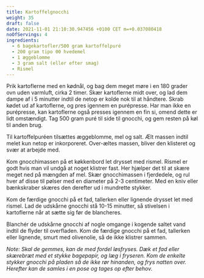```yaml
---
title: Kartoffelgnocchi
weight: 35
draft: false
date: 2021-11-01 21:10:30.947456 +0100 CET m=+0.037080418
noOfServings: 4
ingredients:
  - 6 bagekartofler/500 gram kartoffelpuré
  - 200 gram tipo 00 hvedemel
  - 1 æggeblomme
  - 3 gram salt (eller efter smag)
  - Rismel
---
```




Prik kartoflerne med en kødnål, og bag dem meget møre i en 180 grader
ovn uden varmluft, cirka 2 timer. Skær kartoflerne midt over, og lad dem
dampe af i 5 minutter indtil de netop er kolde nok til at håndtere.
Skrab kødet ud af kartoflerne, og pres igennem en purépresse. Har man
ikke en purépresse, kan kartoflerne også presses igennem en fin si,
omend dette er lidt omstændigt. Tag 500 gram puré til side til gnocchi,
og gem resten på køl til anden brug.

Til kartoffelpuréen tilsættes æggeblomme, mel og salt. Ælt massen indtil
melet kun netop er inkorporeret. Over-æltes massen, bliver den klisteret
og svær at arbejde med.

Kom gnocchimassen på et køkkenbord let drysset med rismel. Rismel er
godt hvis man vil undgå at noget klistrer fast. Her hjælper det til at
skære meget ned på mængden af mel. Skær gnocchimassen i fjerdedele, og
rul hver af disse til pølser med en diameter på 2-3 centimeter. Med en
kniv eller bænkskraber skæres den derefter ud i mundrette stykker.

Kom de færdige gnocchi på et fad, tallerken eller lignende drysset let
med rismel. Lad de udskårne gnocchi stå 10-15 minutter, så stivelsen i
kartoflerne når at sætte sig før de blancheres.

Blanchér de udskårne gnocchi af nogle omgange i kogende saltet vand
indtil de flyder til overfladen. Kom de færdige gnocchi på et fad,
tallerken eller lignende, smurt med olivenolie, så de ikke klistrer
sammen.

*Note: Skal de gemmes, kan de med fordel løsfryses. Dæk et fad eller
skærebræt med et stykke bagepapir, og læg i fryseren. Kom de enkelte
stykker gnocchi på pladen så de ikke rør hinanden, og frys natten over.
Herefter kan de samles i en pose og tages op efter behov.*

